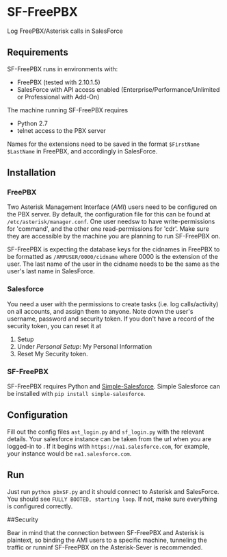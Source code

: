 SF-FreePBX
==========

Log FreePBX/Asterisk calls in SalesForce

## Requirements

SF-FreePBX runs in environments with:
 
 * FreePBX (tested with 2.10.1.5)
 * SalesForce with API access enabled (Enterprise/Performance/Unlimited or Professional with Add-On)

The machine running SF-FreePBX requires
 * Python 2.7
 * telnet access to the PBX server

Names for the extensions need to be saved in the format `$FirstName $LastName` in FreePBX, and accordingly in SalesForce.

## Installation
### FreePBX

Two Asterisk Management Interface (*AMI*) users need to be configured on the PBX server. By default, the configuration file for this can be found at `/etc/asterisk/manager.conf`.
One user needsw to have write-permissions for 'command', and the other one read-permissions for 'cdr'. Make sure they are accessible by the machine you are planning to run SF-FreePBX on.

SF-FreePBX is expecting the database keys for the cidnames in FreePBX to be formatted as `/AMPUSER/0000/cidname` where 0000 is the extension of the user.
The last name of the user in the cidname needs to be the same as the user's last name in SalesForce.

### Salesforce

You need a user with the permissions to create tasks (i.e. log calls/activity) on all accounts, and assign them to anyone. Note down the user's username, password and security token. If you don't have a record of the security token, you can reset it at
 1. Setup
 2. Under *Personal Setup*: My Personal Information
 3. Reset My Security token.

### SF-FreePBX

SF-FreePBX requires Python and [Simple-Salesforce](https://github.com/neworganizing/simple-salesforce/).
Simple Salesforce can be installed with `pip install simple-salesforce`.

## Configuration

Fill out the config files `ast_login.py` and `sf_login.py` with the relevant details.
Your salesforce instance can be taken from the url when you are logged-in to . If it begins with `https://na1.salesforce.com`, for example, your instance would be `na1.salesforce.com`.

## Run

Just run `python pbxSF.py` and it should connect to Asterisk and SalesForce. You should see `FULLY BOOTED, starting loop`. If not, make sure everything is configured correctly.

##Security

Bear in mind that the connection between SF-FreePBX and Asterisk is plaintext, so binding the AMI users to a specific machine, tunneling the traffic or runninf SF-FreePBX on the Asterisk-Sever is recommended.
